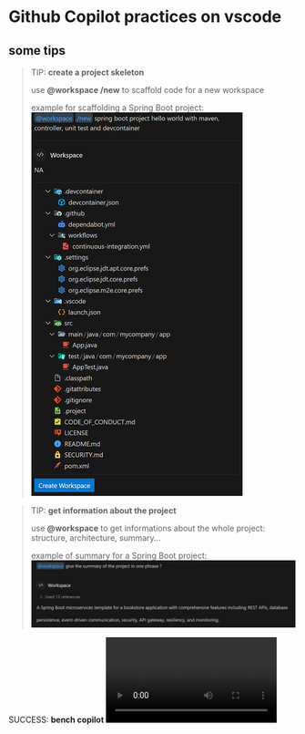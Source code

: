 # Github Copilot practices on vscode

## some tips



> TIP: __create a project skeleton__
>
> use  **@workspace /new** to scaffold code for a new workspace
>
> example for scaffolding a Spring Boot project:
> ![type:image](../media/copilot/images/copilot-new-scaffold.png)


> TIP: __get information about the project__
>
> use  **@workspace** to get informations about the whole project: structure, architecture, summary...
>
> example of summary for a Spring Boot project:
> ![type:image](../media/copilot/images/copilot-summary.png)




SUCCESS: __bench copilot__ ![type:video](../media/copilot/videos/bench-copilot.mp4)